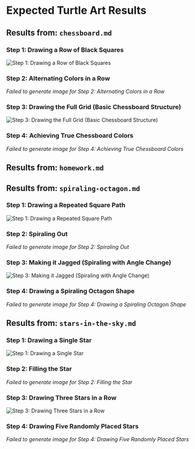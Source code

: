 # Expected Turtle Art Results

## Results from: `chessboard.md`

### Step 1: Drawing a Row of Black Squares

![Step 1: Drawing a Row of Black Squares](expected_turtle_images/chessboard-step-1-drawing-a-row-of-black-squares-solution.png)

### Step 2: Alternating Colors in a Row

*Failed to generate image for Step 2: Alternating Colors in a Row*

### Step 3: Drawing the Full Grid (Basic Chessboard Structure)

![Step 3: Drawing the Full Grid (Basic Chessboard Structure)](expected_turtle_images/chessboard-step-3-drawing-the-full-grid-basic-chessboard-structure-solution.png)

### Step 4: Achieving True Chessboard Colors

*Failed to generate image for Step 4: Achieving True Chessboard Colors*

## Results from: `homework.md`

## Results from: `spiraling-octagon.md`

### Step 1: Drawing a Repeated Square Path

![Step 1: Drawing a Repeated Square Path](expected_turtle_images/spiraling-octagon-step-1-drawing-a-repeated-square-path-solution.png)

### Step 2: Spiraling Out

*Failed to generate image for Step 2: Spiraling Out*

### Step 3: Making it Jagged (Spiraling with Angle Change)

![Step 3: Making it Jagged (Spiraling with Angle Change)](expected_turtle_images/spiraling-octagon-step-3-making-it-jagged-spiraling-with-angle-change-solution.png)

### Step 4: Drawing a Spiraling Octagon Shape

*Failed to generate image for Step 4: Drawing a Spiraling Octagon Shape*

## Results from: `stars-in-the-sky.md`

### Step 1: Drawing a Single Star

![Step 1: Drawing a Single Star](expected_turtle_images/stars-in-the-sky-step-1-drawing-a-single-star-solution.png)

### Step 2: Filling the Star

*Failed to generate image for Step 2: Filling the Star*

### Step 3: Drawing Three Stars in a Row

![Step 3: Drawing Three Stars in a Row](expected_turtle_images/stars-in-the-sky-step-3-drawing-three-stars-in-a-row-solution.png)

### Step 4: Drawing Five Randomly Placed Stars

*Failed to generate image for Step 4: Drawing Five Randomly Placed Stars*

